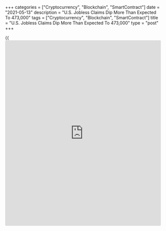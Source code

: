 +++
categories = ["Cryptocurrency", "Blockchain", "SmartContract"]
date = "2021-05-13"
description = "U.S. Jobless Claims Dip More Than Expected To 473,000"
tags = ["Cryptocurrency", "Blockchain", "SmartContract"]
title = "U.S. Jobless Claims Dip More Than Expected To 473,000"
type = "post"
+++

{{<iframe id="large-banner" src="https://www.bounty.group/#slide=12.0" width="100%" height="600" scrolling="no" style="border: 0px solid rgb(216, 221, 230); border-radius: 3px;">}}

First-time claims for U.S. unemployment benefits fell by more than
expected in the week ended May 8th, according to a report released by
the Labor Department on Thursday.

The report said initial jobless claims dipped to 473,000, a decrease of
34,000 from the previous week's revised level of 507,000.

Economists had expected jobless claims to edge down to 490,000 from the
498,000 originally reported for the previous week.

With the bigger than expected decrease, jobless claims once again fell
to their lowest level since hitting 256,000 in the week ended March 14,
2020.

The Labor Department said the less volatile four-week moving average
also slid to a more than one-year low of 534,000, a decrease of 28,250
from the previous week's revised average of 562,250.

Continuing claims, a reading on the number of people receiving ongoing
unemployment assistance, also dropped by 45,000 to 3.655 million in the
week ended May 1st.

The four-week moving average fell to 3,665,000, a decrease of 13,250
from the previous week's revised average of 3,678,250.

Last Friday, the Labor Department released a separate report showing
employment in the U.S. increased by far less than expected in the month
of April.

The report said non-farm payroll employment rose by 266,000 jobs in
April after surging by a downwardly revised 770,000 jobs in March.

Economists had expected employment to spike by 978,000 jobs compared to
the jump of 916,000 jobs originally reported for the previous month.

The Labor Department said notable job gains in leisure and hospitality,
other services, and local government education were partly offset by
employment declines in temporary help services and couriers and
messengers.

The report also showed the unemployment rate inched up to 6.1 percent in
April from 6.0 percent in March. Economists had expected the
unemployment rate to drop to 5.8 percent.

For comments and feedback [contact](https://www.playgroundfx.com/contact/): editorial@rtt[news](https://www.letsplayfx.com/blog/forex-news-website/).com

[Economic News][1]

 **What parts of the world are seeing the best (and worst) economic
performances lately? Click[here][2] to check out our [Econ Scorecard][2]
and find out! See up-to-the-moment [ranking](https://www.playgroundfx.com/blog/crypto-exchange-ranking/)s for the best and worst
performers in [GDP][2], [unemployment rate][3], [inflation][4] and much
more.**

   1. www.rtt[news](https://www.letsplayfx.com/blog/forex-news-website/).com/Content/EconomicNews.aspx
   2. www.rtt[news](https://www.letsplayfx.com/blog/forex-news-website/).com/economic-scorecard/world-rank/GDP/highest-performance.aspx
   3. www.rtt[news](https://www.letsplayfx.com/blog/forex-news-website/).com/economic-scorecard/world-rank/unemployment-rate/lowest-performance.aspx
   4. www.rtt[news](https://www.letsplayfx.com/blog/forex-news-website/).com/economic-scorecard/world-rank/CPI/highest-performance.aspx